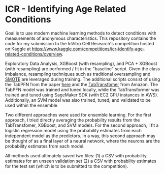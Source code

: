 # ICR - Identifying Age Related Conditions

Goal is to use modern machine learning methods to detect conditions with measurements of anonymous characteristics. This repository contains the code for my submission to the InVitro Cell Research's competition hosted on Kaggle at https://www.kaggle.com/competitions/icr-identify-age-related-conditions/overview.

Exploratory Data Analysis, XGBoost (with resampling), and PCA + XGBoost (with resampling) are performed / fit in the "baseline" script. Given the class imbalance, resampling techniques such as traditional oversampling and [SMOTE](https://arxiv.org/pdf/1106.1813.pdf) are leveraged during training. The additional scripts consist of using the TabPFN from the paper [here](https://arxiv.org/pdf/2207.01848.pdf) and the [TabTransfomer](https://arxiv.org/pdf/2012.06678.pdf) from Amazon. The TabPFN model was trained and tuned locally, while the TabTransformer was trained and tuned using SageMaker SDK (with EC2 GPU instances in AWS). Additionally, an SVM model was also trained, tuned, and validated to be used within the ensemble. 

Two different approaches were used for ensemble learning. For the first approach, I tried directly averaging the probability results from the TabTransfomer, XGBoost, and SVM models. For the second approach, I fit a logistic regression model using the probability estimates from each independent model as the predictors. In a way, this second approach may be thought of as a final layer of a neural network, where the neurons are the probability estimates from each model.

All methods used ultimately saved two files: (1) a CSV with probability estimates for an unseen validation set (2) a CSV with probability estimates for the test set (which is to be submitted to the competition).